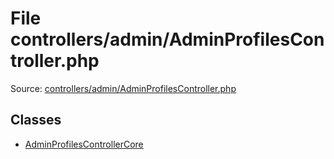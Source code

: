 File controllers/admin/AdminProfilesController.php
=========

Source: [controllers/admin/AdminProfilesController.php](https://github.com/PrestaShop/PrestaShop/blob/1.6.0.2/controllers/admin/AdminProfilesController.php)


Classes
-------

* [AdminProfilesControllerCore](class.AdminProfilesControllerCore.md)

